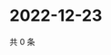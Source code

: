# 2022-12-23

共 0 条

<!-- BEGIN WEIBO -->
<!-- 最后更新时间 Fri Dec 23 2022 02:17:18 GMT+0800 (China Standard Time) -->

<!-- END WEIBO -->
